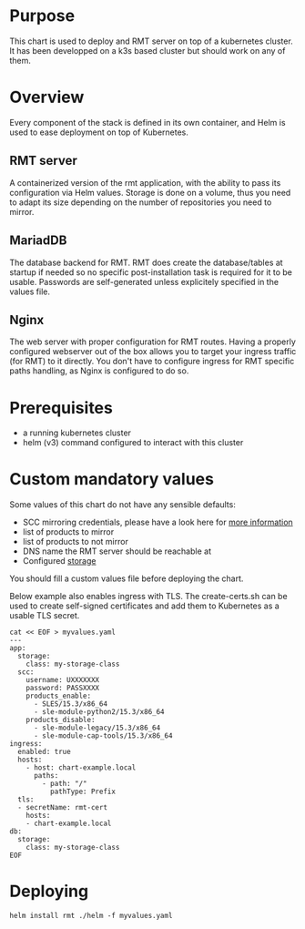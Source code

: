 # Purpose

This chart is used to deploy and RMT server on top of a kubernetes cluster.
It has been developped on a k3s based cluster but should work on any of them.

# Overview

Every component of the stack is defined in its own container, and Helm is used to ease deployment on top of Kubernetes.

## RMT server

A containerized version of the rmt application, with the ability to pass its configuration via Helm values.
Storage is done on a volume, thus you need to adapt its size depending on the number of repositories you need to mirror.

## MariadDB

The database backend for RMT.
RMT does create the database/tables at startup if needed so no specific post-installation task is required for it to be usable.
Passwords are self-generated unless explicitely specified in the values file.

## Nginx

The web server with proper configuration for RMT routes.
Having a properly configured webserver out of the box allows you to target your ingress traffic (for RMT) to it directly. You don't have to configure ingress for RMT specific paths handling, as Nginx is configured to do so.

# Prerequisites

- a running kubernetes cluster
- helm (v3) command configured to interact with this cluster

# Custom mandatory values

Some values of this chart do not have any sensible defaults:
- SCC mirroring credentials, please have a look here for [more information](https://documentation.suse.com/sles/15-SP4/html/SLES-all/cha-rmt-mirroring.html#sec-rmt-mirroring-credentials)
- list of products to mirror
- list of products to not mirror
- DNS name the RMT server should be reachable at
- Configured [storage](https://kubernetes.io/docs/concepts/storage/)

You should fill a custom values file before deploying the chart.

Below example also enables ingress with TLS.
The create-certs.sh can be used to create self-signed certificates and
add them to Kubernetes as a usable TLS secret.

```
cat << EOF > myvalues.yaml
---
app:
  storage:
    class: my-storage-class
  scc:
    username: UXXXXXXX
    password: PASSXXXX
    products_enable:
      - SLES/15.3/x86_64
      - sle-module-python2/15.3/x86_64
    products_disable:
      - sle-module-legacy/15.3/x86_64
      - sle-module-cap-tools/15.3/x86_64
ingress:
  enabled: true
  hosts:
    - host: chart-example.local
      paths:
        - path: "/"
          pathType: Prefix
  tls:
  - secretName: rmt-cert
    hosts:
    - chart-example.local
db:
  storage:
    class: my-storage-class
EOF
```


#

# Deploying

`helm install rmt ./helm -f myvalues.yaml`
